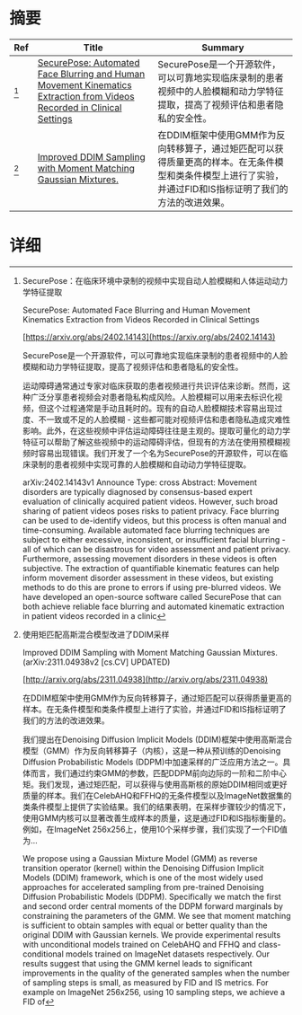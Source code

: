 # 摘要

| Ref | Title | Summary |
| --- | --- | --- |
| [^1] | [SecurePose: Automated Face Blurring and Human Movement Kinematics Extraction from Videos Recorded in Clinical Settings](https://arxiv.org/abs/2402.14143) | SecurePose是一个开源软件，可以可靠地实现临床录制的患者视频中的人脸模糊和动力学特征提取，提高了视频评估和患者隐私的安全性。 |
| [^2] | [Improved DDIM Sampling with Moment Matching Gaussian Mixtures.](http://arxiv.org/abs/2311.04938) | 在DDIM框架中使用GMM作为反向转移算子，通过矩匹配可以获得质量更高的样本。在无条件模型和类条件模型上进行了实验，并通过FID和IS指标证明了我们的方法的改进效果。 |

# 详细

[^1]: SecurePose：在临床环境中录制的视频中实现自动人脸模糊和人体运动动力学特征提取

    SecurePose: Automated Face Blurring and Human Movement Kinematics Extraction from Videos Recorded in Clinical Settings

    [https://arxiv.org/abs/2402.14143](https://arxiv.org/abs/2402.14143)

    SecurePose是一个开源软件，可以可靠地实现临床录制的患者视频中的人脸模糊和动力学特征提取，提高了视频评估和患者隐私的安全性。

    

    运动障碍通常通过专家对临床获取的患者视频进行共识评估来诊断。然而，这种广泛分享患者视频会对患者隐私构成风险。人脸模糊可以用来去标识化视频，但这个过程通常是手动且耗时的。现有的自动人脸模糊技术容易出现过度、不一致或不足的人脸模糊 - 这些都可能对视频评估和患者隐私造成灾难性影响。此外，在这些视频中评估运动障碍往往是主观的。提取可量化的动力学特征可以帮助了解这些视频中的运动障碍评估，但现有的方法在使用预模糊视频时容易出现错误。我们开发了一个名为SecurePose的开源软件，可以在临床录制的患者视频中实现可靠的人脸模糊和自动动力学特征提取。

    arXiv:2402.14143v1 Announce Type: cross  Abstract: Movement disorders are typically diagnosed by consensus-based expert evaluation of clinically acquired patient videos. However, such broad sharing of patient videos poses risks to patient privacy. Face blurring can be used to de-identify videos, but this process is often manual and time-consuming. Available automated face blurring techniques are subject to either excessive, inconsistent, or insufficient facial blurring - all of which can be disastrous for video assessment and patient privacy. Furthermore, assessing movement disorders in these videos is often subjective. The extraction of quantifiable kinematic features can help inform movement disorder assessment in these videos, but existing methods to do this are prone to errors if using pre-blurred videos. We have developed an open-source software called SecurePose that can both achieve reliable face blurring and automated kinematic extraction in patient videos recorded in a clinic 
    
[^2]: 使用矩匹配高斯混合模型改进了DDIM采样

    Improved DDIM Sampling with Moment Matching Gaussian Mixtures. (arXiv:2311.04938v2 [cs.CV] UPDATED)

    [http://arxiv.org/abs/2311.04938](http://arxiv.org/abs/2311.04938)

    在DDIM框架中使用GMM作为反向转移算子，通过矩匹配可以获得质量更高的样本。在无条件模型和类条件模型上进行了实验，并通过FID和IS指标证明了我们的方法的改进效果。

    

    我们提出在Denoising Diffusion Implicit Models (DDIM)框架中使用高斯混合模型（GMM）作为反向转移算子（内核），这是一种从预训练的Denoising Diffusion Probabilistic Models (DDPM)中加速采样的广泛应用方法之一。具体而言，我们通过约束GMM的参数，匹配DDPM前向边际的一阶和二阶中心矩。我们发现，通过矩匹配，可以获得与使用高斯核的原始DDIM相同或更好质量的样本。我们在CelebAHQ和FFHQ的无条件模型以及ImageNet数据集的类条件模型上提供了实验结果。我们的结果表明，在采样步骤较少的情况下，使用GMM内核可以显著改善生成样本的质量，这是通过FID和IS指标衡量的。例如，在ImageNet 256x256上，使用10个采样步骤，我们实现了一个FID值为...

    We propose using a Gaussian Mixture Model (GMM) as reverse transition operator (kernel) within the Denoising Diffusion Implicit Models (DDIM) framework, which is one of the most widely used approaches for accelerated sampling from pre-trained Denoising Diffusion Probabilistic Models (DDPM). Specifically we match the first and second order central moments of the DDPM forward marginals by constraining the parameters of the GMM. We see that moment matching is sufficient to obtain samples with equal or better quality than the original DDIM with Gaussian kernels. We provide experimental results with unconditional models trained on CelebAHQ and FFHQ and class-conditional models trained on ImageNet datasets respectively. Our results suggest that using the GMM kernel leads to significant improvements in the quality of the generated samples when the number of sampling steps is small, as measured by FID and IS metrics. For example on ImageNet 256x256, using 10 sampling steps, we achieve a FID of
    

